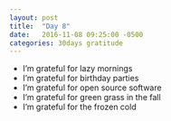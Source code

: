 ```yaml
---
layout: post
title:  "Day 8"
date:   2016-11-08 09:25:00 -0500
categories: 30days gratitude
---
```

* I’m grateful for lazy mornings
* I’m grateful for birthday parties
* I’m grateful for open source software
* I’m grateful for green grass in the fall
* I’m grateful for the frozen cold